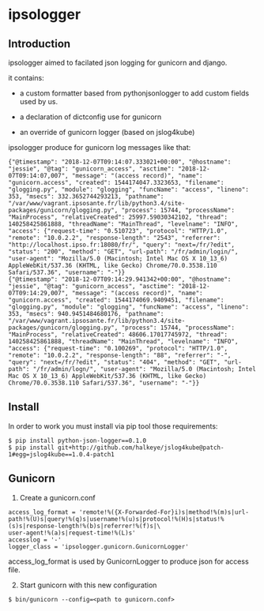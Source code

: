 # ipsologger

## Introduction

ipsologger aimed to facilated json logging for gunicorn and django.

it contains: 
 
  * a custom formatter based from pythonjsonlogger to add custom fields used by us.
  
  * a declaration of dictconfig use for gunicorn
  
  * an override of gunicorn logger (based on jslog4kube)

ipsologger produce for gunicorn log messages like that:

 ```
 {"@timestamp": "2018-12-07T09:14:07.333021+00:00", "@hostname": "jessie", "@tag": "gunicorn_access", "asctime": "2018-12-07T09:14:07,007", "message": "(access record)", "name": "gunicorn.access", "created": 1544174047.3323653, "filename": "glogging.py", "module": "glogging", "funcName": "access", "lineno": 353, "msecs": 332.3652744293213, "pathname": "/var/www/vagrant.ipsosante.fr/lib/python3.4/site-packages/gunicorn/glogging.py", "process": 15744, "processName": "MainProcess", "relativeCreated": 25997.59030342102, "thread": 140258425861888, "threadName": "MainThread", "levelname": "INFO", "access": {"request-time": "0.510723", "protocol": "HTTP/1.0", "remote": "10.0.2.2", "response-length": "2543", "referrer": "http://localhost.ipso.fr:18080/fr/", "query": "next=/fr/?edit", "status": "200", "method": "GET", "url-path": "/fr/admin/login/", "user-agent": "Mozilla/5.0 (Macintosh; Intel Mac OS X 10_13_6) AppleWebKit/537.36 (KHTML, like Gecko) Chrome/70.0.3538.110 Safari/537.36", "username": "-"}}
{"@timestamp": "2018-12-07T09:14:29.941342+00:00", "@hostname": "jessie", "@tag": "gunicorn_access", "asctime": "2018-12-07T09:14:29,007", "message": "(access record)", "name": "gunicorn.access", "created": 1544174069.9409451, "filename": "glogging.py", "module": "glogging", "funcName": "access", "lineno": 353, "msecs": 940.9451484680176, "pathname": "/var/www/vagrant.ipsosante.fr/lib/python3.4/site-packages/gunicorn/glogging.py", "process": 15744, "processName": "MainProcess", "relativeCreated": 48606.17017745972, "thread": 140258425861888, "threadName": "MainThread", "levelname": "INFO", "access": {"request-time": "0.100269", "protocol": "HTTP/1.0", "remote": "10.0.2.2", "response-length": "88", "referrer": "-", "query": "next=/fr/?edit", "status": "404", "method": "GET", "url-path": "/fr/admin/logn/", "user-agent": "Mozilla/5.0 (Macintosh; Intel Mac OS X 10_13_6) AppleWebKit/537.36 (KHTML, like Gecko) Chrome/70.0.3538.110 Safari/537.36", "username": "-"}}
```

## Install

In order to work you must install via pip tool those requirements:

```shell
$ pip install python-json-logger==0.1.0
$ pip install git+http://github.com/halkeye/jslog4kube@patch-1#egg=jslog4kube==1.0.4-patch1
```

## Gunicorn

1. Create a gunicorn.conf

```
access_log_format = 'remote!%({X-Forwarded-For}i)s|method!%(m)s|url-path!%(U)s|query!%(q)s|username!%(u)s|protocol!%(H)s|status!%(s)s|response-length!%(b)s|referrer!%(f)s|\
user-agent!%(a)s|request-time!%(L)s'
accesslog = '-'
logger_class = 'ipsologger.gunicorn.GunicornLogger'
```

access_log_format is used by GunicornLogger to produce json for access file.

2. Start gunicorn with this new configuration

```shell
$ bin/gunicorn --config=<path to gunicorn.conf>
```
